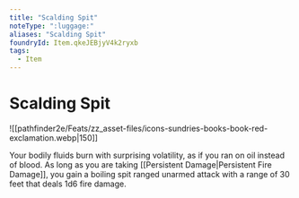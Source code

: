 ```yaml
---
title: "Scalding Spit"
noteType: ":luggage:"
aliases: "Scalding Spit"
foundryId: Item.qkeJEBjyV4k2ryxb
tags:
  - Item
---
```


# Scalding Spit
![[pathfinder2e/Feats/zz_asset-files/icons-sundries-books-book-red-exclamation.webp|150]]

Your bodily fluids burn with surprising volatility, as if you ran on oil instead of blood. As long as you are taking [[Persistent Damage|Persistent Fire Damage]], you gain a boiling spit ranged unarmed attack with a range of 30 feet that deals 1d6 fire damage.
